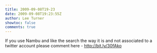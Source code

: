 ```yaml
---
title: 2009-09-08T19-23
date: 2009-09-08T19:23:55Z
author: Lee Turner
showtoc: false
comments: true
---
```


If you use Nambu and like the search the way it is and not associated to a twitter account please comment here - http://bit.ly/30fAko

